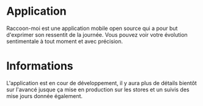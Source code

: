 # Application
Raccoon-moi est une application mobile open source qui a pour but d'exprimer son ressentit de la journée. Vous pouvez voir votre évolution sentimentale à tout moment et avec précision.

# Informations
L'application est en cour de développement, il y aura plus de détails bientôt sur l'avancé jusque ça mise en production sur les stores et un suivis des mise jours donnée également. 
